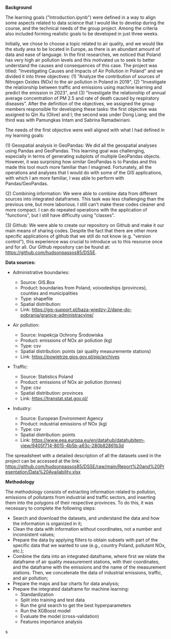 **Background**

The learning goals ("Introduction.ipynb") were defined in a way to align some aspects related to data science that I would like to develop during the course, and the technical needs of the group project. Among the criteria also included forming realistic goals to be developed in just three weeks.

Initially, we chose to choose a topic related to air quality, and we would like the study area to be located in Europe, as there is an abundant amount of data and ease of language. In the first researches, we noticed that Poland has very high air pollution levels and this motivated us to seek to better understand the causes and consequences of this case. The project was titled: "Investigating Causes and Impacts of Air Pollution in Poland" and we divided it into three objectives: (1) "Analyze the contribution of sources of Nitrogen Oxides (NOx) to the air pollution in Poland in 2019", (2) "Investigate the relationship between traffic and emissions using machine learning and predict the emission in 2023", and (3) "Investigate the relationship of annual average concentration of PM 2.5 and rate of death caused by respiratory diseases". After the definition of the objectives, we assigned the group members responsible for developing these tasks: the first objective was assigned to Qin Xu (Olive) and I; the second was under Dong Liang; and the third was with Pamungkas Intam and Sabrina Ramadwiriani.

The needs of the first objective were well aligned with what I had defined in my learning goals:

(1) Geospatial analysis in GeoPandas: We did all the geospatial analyses using Pandas and GeoPandas. This learning goal was challenging, especially in terms of generating subplots of multiple GeoPandas objects. However, it was surprising how similar GeoPandas is to Pandas and this made this tool much more familiar than I imagined. Fortunately, all the operations and analyses that I would do with some of the GIS applications, with which I am more familiar, I was able to perform with Pandas/GeoPandas.

(2) Combining information: We were able to combine data from different sources into integrated dataframes. This task was less challenging than the previous one, but more laborious. I still can't make these codes cleaner and more compact. I can do repeated operations with the application of "functions", but I still have difficulty using "classes".

(3) Github: We were able to create our repository on Github and make it our main means of sharing codes. Despite the fact that there are other more specific applications of github that we still do not know (e.g. "version control"), this experience was crucial to introduce us to this resource once and for all. Our Github repository can be found at: https://github.com/hudsonpassos85/DSSE. 


**Data sources:**

- Administrative boundaries: 
  - Source: GIS.Box 
  - Product: boundaries from Poland, voivodeships (provinces), counties and municipalities 
  - Type: shapefile 
  - Spatial distribution: 
  - Link: https://gis-support.pl/baza-wiedzy-2/dane-do-pobrania/granice-administracyjne/
  
- Air pollution: 
  - Source: Inspekcja Ochrony Środowiska 
  - Product: emissions of NOx air pollution (kg) 
  - Type: csv 
  - Spatial distribution: points (air quality measuremente stations) 
  - Link: https://powietrze.gios.gov.pl/pjp/archives 

- Traffic: 
  - Source: Statistics Poland 
  - Product: emissions of NOx air pollution (tonnes) 
  - Type: csv 
  - Spatial distribution: provinces 
  - Link: https://transtat.stat.gov.pl/ 

- Industry: 
  - Source: European Environment Agency  
  - Product: industrial emissions of NOx (kg) 
  - Type: csv 
  - Spatial distribution: points 
  - Link: https://www.eea.europa.eu/en/datahub/datahubitem-view/9405f714-8015-4b5b-a63c-280b82861b3d


The spreadsheet with a detailed description of all the datasets used in the project can be accessed at the link: https://github.com/hudsonpassos85/DSSE/raw/main/Report%20and%20Presentation/Data%20Availability.xlsx


**Methodology**

The methodology consists of extracting information related to pollution, emissions of pollutants from industrial and traffic sectors, and inserting them into the polygons of their respective provinces. To do this, it was necessary to complete the following steps:

- Search and download the datasets, and understand the data and how the information is organized in it;
- Clean the data with information without coordinates, not a number and inconsistent values;
- Prepare the data by applying filters to obtain subsets with part of the specific data that we wanted to use (e.g., country Poland, pollutant NOx, etc.);
- Combine the data into an integrated dataframe, where first we relate the dataframe of air quality measurement stations, with their coordinates, and the dataframe with the emissions and the name of the measurement stations. Then, we concatenate the data of industrial emissions, traffic, and air pollution;
- Prepare the maps and bar charts for data analysis;
- Prepare the integrated dataframe for machine learning:
  - Standardization
  - Split into training and test data
  - Run the grid search to get the best hyperparameters
  - Run the XGBoost model
  - Evaluate the model (cross-validation)
  - Features importance analysis
 
 
s


















